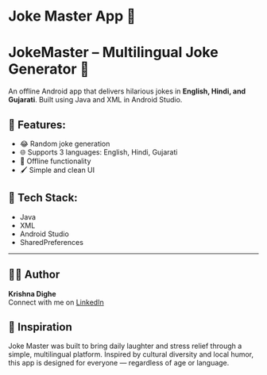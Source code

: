
# Joke Master App 🤣

# JokeMaster – Multilingual Joke Generator 🤣

An offline Android app that delivers hilarious jokes in **English, Hindi, and Gujarati**. Built using Java and XML in Android Studio.

## 🎯 Features:
- 😂 Random joke generation
- 🌐 Supports 3 languages: English, Hindi, Gujarati
- 📱 Offline functionality
- 🖌️ Simple and clean UI

## 🚀 Tech Stack:
- Java
- XML
- Android Studio
- SharedPreferences

---

## 🙋‍♂️ Author
**Krishna Dighe**  
Connect with me on [LinkedIn](https://linkedin.com/in/krishna-dighe410)


## 🧠 Inspiration

Joke Master was built to bring daily laughter and stress relief through a simple, multilingual platform. Inspired by cultural diversity and local humor, this app is designed for everyone — regardless of age or language.

